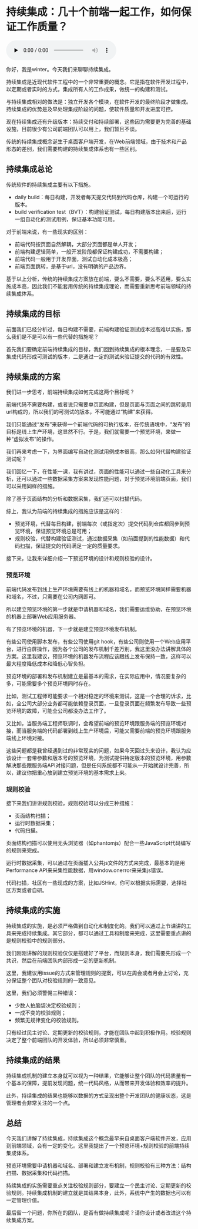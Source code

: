 # 持续集成：几十个前端一起工作，如何保证工作质量？

<audio id="audio" title="持续集成：几十个前端一起工作，如何保证工作质量？" controls="" preload="none"><source id="mp3" src="https://static001.geekbang.org/resource/audio/61/31/616be5d7ac0581678286420d7e768d31.mp3"></audio>

你好，我是winter。今天我们来聊聊持续集成。

持续集成是近现代软件工程中的一个非常重要的概念。它是指在软件开发过程中，以定期或者实时的方式，集成所有人的工作成果，做统一的构建和测试。

与持续集成相对的做法是：独立开发各个模块，在软件开发的最终阶段才做集成。持续集成的优势是及早处理集成阶段的问题，使软件质量和开发进度可控。

现在持续集成还有升级版本：持续交付和持续部署，这些因为需要更为完善的基础设施，目前很少有公司前端团队可以用上，我们暂且不谈。

传统的持续集成概念诞生于桌面客户端开发，在Web前端领域，由于技术和产品形态的差别，我们需要构建的持续集成体系也有一些区别。

## 持续集成总论

传统软件的持续集成主要有以下措施。

- daily build：每日构建，开发者每天提交代码到代码仓库，构建一个可运行的版本。
- build verification test（BVT）：构建验证测试，每日构建版本出来后，运行一组自动化的测试用例，保证基本功能可用。

对于前端来说，有一些现实的区别：

- 前端代码按页面自然解耦，大部分页面都是单人开发；
- 前端构建逻辑简单，一般开发阶段都保证构建成功，不需要构建；
- 前端代码一般用于开发界面，测试自动化成本极高；
- 前端页面跳转，是基于url，没有明确的产品边界。

基于以上分析，传统的持续集成方案放在前端，要么不需要，要么不适用，要么实施成本高，因此我们不能套用传统的持续集成理论，而需要重新思考前端领域的持续集成体系。

## 持续集成的目标

前面我们已经分析过，每日构建不需要，前端构建验证测试成本过高难以实施，那么我们是不是可以有一些代替的措施呢？

首先我们要确定前端持续集成的目标，我们回到持续集成的根本理念，一是要及早集成代码形成可测试的版本，二是通过一定的测试来验证提交的代码的有效性。

## 持续集成的方案

我们进一步思考，前端持续集成如何完成这两个目标呢？

前端代码不需要构建，或者说只需要单页面构建，但是页面与页面之间的跳转是用url构成的，所以我们的可测试的版本，不可能通过“构建”来获得。

我们只能通过“发布”来获得一个前端代码的可执行版本，在传统语境中，“发布”的目标是线上生产环境，这显然不行。于是，我们就需要一个预览环境，来做一种“虚拟发布”的操作。

我们再来考虑一下，为界面编写自动化测试用例成本很高，那么如何代替构建验证测试呢？

我们回忆一下，在性能一课，我有讲过，页面的性能可以通过一些自动化工具来分析，还可以通过一些数据采集方案来发现性能问题，对于预览环境前端页面，我们可以采用同样的措施。

除了基于页面结构的分析和数据采集，我们还可以扫描代码。

综上，我认为前端的持续集成的措施应该是这样的：

- 预览环境，代替每日构建，前端每次（或指定次）提交代码到仓库都同步到预览环境，保证预览环境总是可用；
- 规则校验，代替构建验证测试，通过数据采集（如前面提到的性能数据）和代码扫描，保证提交的代码满足一定的质量要求。

接下来，让我来详细介绍一下预览环境的设计和规则校验的设计。

### 预览环境

前端代码发布到线上生产环境需要有线上的机器和域名，而预览环境同样需要机器和域名，不过，只需要在公司内网即可。

所以建立预览环境的第一步就是申请机器和域名，我们需要运维协助，在预览环境的机器上部署Web应用服务器。

有了预览环境的机器，下一步就是建立预览环境发布机制。

有些公司使用脚本发布，有些公司使用git hook，有些公司则使用一个Web应用平台，进行白屏操作，因为各个公司的发布机制千差万别，我这里没办法讲解具体的方案。这里我建议，预览环境的机器发布流程应该跟线上发布保持一致，这样可以最大程度降低成本和降低心智负担。

预览环境的部署和发布机制建立是最基本的需求，在实际应用中，情况要复杂的多，可能需要多个预览环境同时存在。

比如，测试工程师可能要求一个相对稳定的环境来测试，这是一个合理的诉求，比如，全公司大部分业务都可能依赖登录页面，一旦登录页面在频繁发布导致一些预览环境的故障，可能全公司都没办法工作了。

又比如，当服务端工程师联调时，会希望前端的预览环境跟服务端的预览环境对接，而当服务端的代码部署到线上生产环境后，可能又需要前端的预览环境跟服务端线上环境对接。

这些问题都是我曾经遇到过的非常现实的问题，如果今天回过头来设计，我认为应该设计一套带参数和版本号的预览环境，为测试提供特定版本的预览环境，用参数解决那些跟服务端API对接问题，但是任何系统都不可能从一开始就设计完善，所以，建议你把重心放到建立预览环境的基本需求上来。

### 规则校验

接下来我们讲讲规则校验，规则校验可以分成三种措施：

- 页面结构扫描；
- 运行时数据采集；
- 代码扫描。

页面结构扫描可以使用无头浏览器（如phantomjs）配合一些JavaScript代码编写的规则来完成。

运行时数据采集，可以通过在页面插入公共js文件的方式来完成，最基本的是用Performance API来采集性能数据，用window.onerror来采集js错误。

代码扫描，社区有一些现成的方案，比如JSHint，你可以根据实际需要，选择社区方案或者自研。

## 持续集成的实施

持续集成的实施，是必须严格做到自动化和制度化的。我们可以通过上节课讲的工具来完成持续集成。其它部分，都可以通过工具和制度来完成，这里需要重点讲的是规则校验中的规则部分。

我们刚刚讲解的规则校验仅仅是搭建好了平台，而规则本身，我们需要先形成一个共识，然后在前端团队内部形成一定的更新机制。

这里，我建议用issue的方式来管理规则的提案，可以在周会或者月会上讨论，充分保证整个团队对校验规则的一致意见。

这里，我们必须警惕三种错误：

- 少数人拍脑袋决定校验规则；
- 一成不变的校验规则；
- 频繁无规律变化的校验规则。

只有经过民主讨论、定期更新的校验规则，才能在团队中起到积极作用。校验规则决定了整个前端团队的开发体验，所以必须非常慎重。

## 持续集成的结果

持续集成机制的建立本身就可以视为一种结果，它能够让整个团队的代码质量有一个基本的保障，提前发现问题，统一代码风格，从而带来开发体验和效率的提升。

此外，持续集成的结果也能够以数据的方式呈现出整个开发团队的健康状态，这是管理者会非常关注的一个点。

## 总结

今天我们讲解了持续集成，持续集成这个概念最早来自桌面客户端软件开发，应用到前端领域，会有一定的变化。这里我提出了一个预览环境+规则校验的前端持续集成体系。

预览环境需要申请机器和域名、部署和建立发布机制，规则校验有三种方法：结构扫描、数据采集和代码扫描。

持续集成的实施需要重点关注校验规则部分，要建立一个民主讨论、定期更新的校验规则。持续集成机制的建立就是其结果本身，此外，系统中产生的数据也可以有一定管理价值。

最后留一个问题，你所在的团队，是否有做持续集成呢？请你设计或者改进这个持续集成方案。


